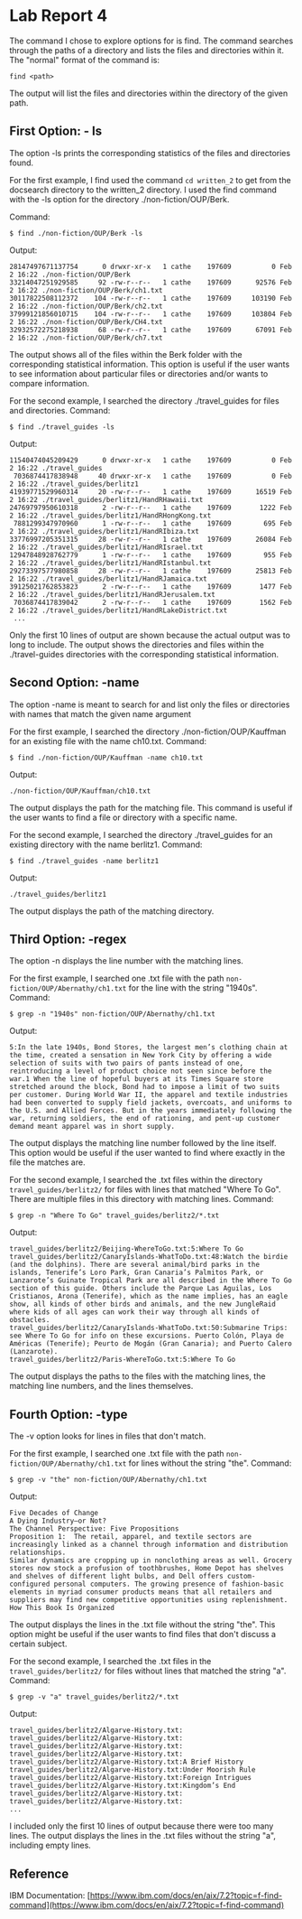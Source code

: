 # Lab Report 4

The command I chose to explore options for is find. The command searches through the paths of a directory and lists the files and directories within it. The "normal" format of the command is:
```
find <path>
```
The output will list the files and directories within the directory of the given path.

## First Option: - ls
The option -ls prints the corresponding statistics of the files and directories found.

For the first example, I find used the command `cd written_2` to get from the docsearch directory to the written_2 directory. I used the find command with the -ls option for the directory ./non-fiction/OUP/Berk.

Command:
```
$ find ./non-fiction/OUP/Berk -ls
```
Output:
```
28147497671137754      0 drwxr-xr-x   1 cathe    197609          0 Feb  2 16:22 ./non-fiction/OUP/Berk
33214047251929585     92 -rw-r--r--   1 cathe    197609      92576 Feb  2 16:22 ./non-fiction/OUP/Berk/ch1.txt
30117822508112372    104 -rw-r--r--   1 cathe    197609     103190 Feb  2 16:22 ./non-fiction/OUP/Berk/ch2.txt
37999121856010715    104 -rw-r--r--   1 cathe    197609     103804 Feb  2 16:22 ./non-fiction/OUP/Berk/CH4.txt
32932572275218938     68 -rw-r--r--   1 cathe    197609      67091 Feb  2 16:22 ./non-fiction/OUP/Berk/ch7.txt
```
The output shows all of the files within the Berk folder with the corresponding statistical information. This option is useful if the user wants to see information about particular files or directories and/or wants to compare information.

For the second example, I searched the directory ./travel_guides for files and directories.
Command:
```
$ find ./travel_guides -ls
```
Output:
```
11540474045209429      0 drwxr-xr-x   1 cathe    197609          0 Feb  2 16:22 ./travel_guides
 7036874417838948     40 drwxr-xr-x   1 cathe    197609          0 Feb  2 16:22 ./travel_guides/berlitz1
41939771529960314     20 -rw-r--r--   1 cathe    197609      16519 Feb  2 16:22 ./travel_guides/berlitz1/HandRHawaii.txt
24769797950610318      2 -rw-r--r--   1 cathe    197609       1222 Feb  2 16:22 ./travel_guides/berlitz1/HandRHongKong.txt
 7881299347970960      1 -rw-r--r--   1 cathe    197609        695 Feb  2 16:22 ./travel_guides/berlitz1/HandRIbiza.txt
33776997205351315     28 -rw-r--r--   1 cathe    197609      26084 Feb  2 16:22 ./travel_guides/berlitz1/HandRIsrael.txt
12947848928762779      1 -rw-r--r--   1 cathe    197609        955 Feb  2 16:22 ./travel_guides/berlitz1/HandRIstanbul.txt
29273397577980858     28 -rw-r--r--   1 cathe    197609      25813 Feb  2 16:22 ./travel_guides/berlitz1/HandRJamaica.txt
39125021762853823      2 -rw-r--r--   1 cathe    197609       1477 Feb  2 16:22 ./travel_guides/berlitz1/HandRJerusalem.txt
 7036874417839042      2 -rw-r--r--   1 cathe    197609       1562 Feb  2 16:22 ./travel_guides/berlitz1/HandRLakeDistrict.txt
 ...
```
Only the first 10 lines of output are shown because the actual output was to long to include. The output shows the directories and files within the ./travel-guides directories with the corresponding statistical information.

## Second Option: -name
The option -name is meant to search for and list only the files or directories with names that match the given name argument

For the first example, I searched the directory ./non-fiction/OUP/Kauffman for an existing file with the name ch10.txt.
Command:
```
$ find ./non-fiction/OUP/Kauffman -name ch10.txt
```
Output:
```
./non-fiction/OUP/Kauffman/ch10.txt
```
The output displays the path for the matching file. This command is useful if the user wants to find a file or directory with a specific name.

For the second example, I searched the directory ./travel_guides for an existing directory with the name berlitz1.
Command:
```
$ find ./travel_guides -name berlitz1
```
Output:
```
./travel_guides/berlitz1
```
The output displays the path of the matching directory.

## Third Option: -regex
The option -n displays the line number with the matching lines.

For the first example, I searched one .txt file with the path `non-fiction/OUP/Abernathy/ch1.txt` for the line with the string "1940s". 
Command:
```
$ grep -n "1940s" non-fiction/OUP/Abernathy/ch1.txt
```
Output:
```
5:In the late 1940s, Bond Stores, the largest men’s clothing chain at the time, created a sensation in New York City by offering a wide selection of suits with two pairs of pants instead of one, reintroducing a level of product choice not seen since before the war.1 When the line of hopeful buyers at its Times Square store stretched around the block, Bond had to impose a limit of two suits per customer. During World War II, the apparel and textile industries had been converted to supply field jackets, overcoats, and uniforms to the U.S. and Allied Forces. But in the years immediately following the war, returning soldiers, the end of rationing, and pent-up customer demand meant apparel was in short supply.
```
The output displays the matching line number followed by the line itself. This option would be useful if the user wanted to find where exactly in the file the matches are.

For the second example, I searched the .txt files within the directory `travel_guides/berlitz2/` for files with lines that matched "Where To Go". There are multiple 
files in this directory with matching lines.
Command:
```
$ grep -n "Where To Go" travel_guides/berlitz2/*.txt
```
Output:
```
travel_guides/berlitz2/Beijing-WhereToGo.txt:5:Where To Go
travel_guides/berlitz2/CanaryIslands-WhatToDo.txt:48:Watch the birdie (and the dolphins). There are several animal/bird parks in the islands, Tenerife’s Loro Park, Gran Canaria’s Palmitos Park, or Lanzarote’s Guinate Tropical Park are all described in the Where To Go section of this guide. Others include the Parque Las Aguilas, Los Cristianos, Arona (Tenerife), which as the name implies, has an eagle show, all kinds of other birds and animals, and the new JungleRaid where kids of all ages can work their way through all kinds of obstacles.
travel_guides/berlitz2/CanaryIslands-WhatToDo.txt:50:Submarine Trips: see Where To Go for info on these excursions. Puerto Colón, Playa de Américas (Tenerife); Peurto de Mogán (Gran Canaria); and Puerto Calero (Lanzarote).
travel_guides/berlitz2/Paris-WhereToGo.txt:5:Where To Go
```
The output displays the paths to the files with the matching lines, the matching line numbers, and the lines themselves.

## Fourth Option: -type
The -v option looks for lines in files that don't match.

For the first example, I searched one .txt file with the path `non-fiction/OUP/Abernathy/ch1.txt` for lines without the string "the".
Command:
```
$ grep -v "the" non-fiction/OUP/Abernathy/ch1.txt
```
Output:
```
Five Decades of Change
A Dying Industry—or Not?
The Channel Perspective: Five Propositions
Proposition 1:  The retail, apparel, and textile sectors are increasingly linked as a channel through information and distribution relationships.
Similar dynamics are cropping up in nonclothing areas as well. Grocery stores now stock a profusion of toothbrushes, Home Depot has shelves and shelves of different light bulbs, and Dell offers custom-configured personal computers. The growing presence of fashion-basic elements in myriad consumer products means that all retailers and suppliers may find new competitive opportunities using replenishment.
How This Book Is Organized
```
The output displays the lines in the .txt file without the string "the". This option might be useful if the user wants to find files that don't discuss a certain subject.

For the second example, I searched the .txt files in the `travel_guides/berlitz2/` for files without lines that matched the string "a".
Command:
```
$ grep -v "a" travel_guides/berlitz2/*.txt
```
Output:
```
travel_guides/berlitz2/Algarve-History.txt:
travel_guides/berlitz2/Algarve-History.txt:
travel_guides/berlitz2/Algarve-History.txt:
travel_guides/berlitz2/Algarve-History.txt:
travel_guides/berlitz2/Algarve-History.txt:A Brief History
travel_guides/berlitz2/Algarve-History.txt:Under Moorish Rule
travel_guides/berlitz2/Algarve-History.txt:Foreign Intrigues
travel_guides/berlitz2/Algarve-History.txt:Kingdom’s End
travel_guides/berlitz2/Algarve-History.txt:
travel_guides/berlitz2/Algarve-History.txt:
...
```
I included only the first 10 lines of output because there were too many lines. The output displays the lines in the .txt files without the string "a", 
including empty lines.

## Reference
IBM Documentation: [https://www.ibm.com/docs/en/aix/7.2?topic=f-find-command](https://www.ibm.com/docs/en/aix/7.2?topic=f-find-command)
